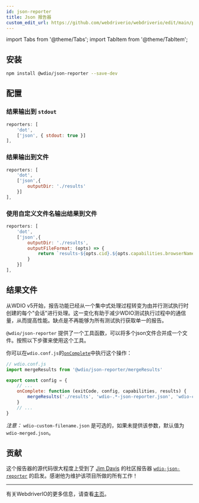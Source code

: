 ```yaml
---
id: json-reporter
title: Json 报告器
custom_edit_url: https://github.com/webdriverio/webdriverio/edit/main/packages/wdio-json-reporter/README.md
---
```


import Tabs from '@theme/Tabs';
import TabItem from '@theme/TabItem';


## 安装

```bash
npm install @wdio/json-reporter --save-dev
```

## 配置

### 结果输出到 `stdout`

```js
reporters: [
    'dot',
    ['json', { stdout: true }]
],
```

### 结果输出到文件

```js
reporters: [
    'dot',
    ['json',{
        outputDir: './results'
    }]
],
```

### 使用自定义文件名输出结果到文件

```js
reporters: [
    'dot',
    ['json',{
        outputDir: './results',
        outputFileFormat: (opts) => {
            return `results-${opts.cid}.${opts.capabilities.browserName}.json`
        }
    }]
],
```

## 结果文件

从WDIO v5开始，报告功能已经从一个集中式处理过程转变为由并行测试执行时创建的每个"会话"进行处理。这一变化有助于减少WDIO测试执行过程中的通信量，从而提高性能。缺点是不再能够为所有测试执行获取单一的报告。

`@wdio/json-reporter` 提供了一个工具函数，可以将多个json文件合并成一个文件。按照以下步骤来使用这个工具。

你可以在`wdio.conf.js`的[`onComplete`](https://webdriver.io/docs/configuration#oncomplete)中执行这个操作：

```javascript
// wdio.conf.js
import mergeResults from '@wdio/json-reporter/mergeResults'

export const config = {
    // ...
    onComplete: function (exitCode, config, capabilities, results) {
        mergeResults('./results', 'wdio-.*-json-reporter.json', 'wdio-custom-filename.json')
    }
    // ...
}
```

_注意：_ `wdio-custom-filename.json` 是可选的，如果未提供该参数，默认值为 `wdio-merged.json`。

## 贡献

这个报告器的源代码很大程度上受到了 [Jim Davis](https://github.com/fijijavis) 的社区报告器 [`wdio-json-reporter`](https://github.com/fijijavis/wdio-json-reporter) 的启发。感谢他为维护该项目所做的所有工作！

---

有关WebdriverIO的更多信息，请查看[主页](http://webdriver.io)。